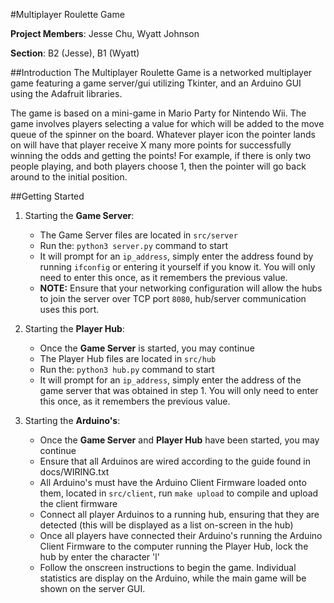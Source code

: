#Multiplayer Roulette Game

**Project Members**: Jesse Chu, Wyatt Johnson

**Section**: B2 (Jesse), B1 (Wyatt)

##Introduction
The Multiplayer Roulette Game is a networked multiplayer game featuring a game server/gui utilizing Tkinter, and an Arduino GUI using the Adafruit libraries.

The game is based on a mini-game in Mario Party for Nintendo Wii. The game involves players selecting a value for which will be added to the move queue of the spinner on the board. Whatever player icon the pointer lands on will have that player receive X many more points for successfully winning the odds and getting the points! For example, if there is only two people playing, and both players choose 1, then the pointer will go back around to the initial position.

##Getting Started
1. Starting the **Game Server**:
	* The Game Server files are located in `src/server`
	* Run the: `python3 server.py` command to start
	* It will prompt for an `ip_address`, simply enter the address found by running `ifconfig` or entering it yourself if you know it. You will only need to enter this once, as it remembers the previous value.
	* **NOTE:** Ensure that your networking configuration will allow the hubs to join the server over TCP port `8080`, hub/server communication uses this port.

2. Starting the **Player Hub**:
	* Once the **Game Server** is started, you may continue
	* The Player Hub files are located in `src/hub`
	* Run the: `python3 hub.py` command to start
	* It will prompt for an `ip_address`, simply enter the address of the game server that was obtained in step 1. You will only need to enter this once, as it remembers the previous value.

3. Starting the **Arduino's**:
	* Once the **Game Server** and **Player Hub** have been started, you may continue
	* Ensure that all Arduinos are wired according to the guide found in docs/WIRING.txt
	* All Arduino's must have the Arduino Client Firmware loaded onto them, located in `src/client`, run `make upload` to compile and upload the client firmware
	* Connect all player Arduinos to a running hub, ensuring that they are detected (this will be displayed as a list on-screen in the hub)
	* Once all players have connected their Arduino's running the Arduino Client Firmware to the computer running the Player Hub, lock the hub by enter the character 'l'
    * Follow the onscreen instructions to begin the game. Individual statistics are display on the Arduino, while the main game will be shown on the server GUI.
